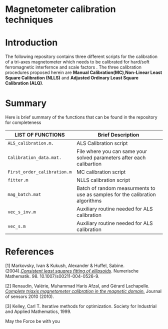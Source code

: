 # Magnetometer calibration techniques

# Introduction
The following repository contains three different scripts for the calibration of a tri-axes magnetometer which needs to be calibrated for hard/soft ferromagnetic interfernce and scale factors .
The three calibration procedures proposed herein are **Manual Calibration(MC)**,**Non-Linear Least Square Calibration (NLLS)** and **Adjusted Ordinary Least Square Calibration (ALQ)**.

# Summary 
Here is brief summary of the functions that can be found in the repository for completeness 

|LIST OF FUNCTIONS|Brief Description|
|---------------- |---|
|```ALS_calibration.m.```        | ALS Calibration script|
|```Calibration_data.mat. ```    | File where you can same your solved parameters after each calibartion|
|```First_order_calibration.m``` | MC calibration script|
|```fitter.m        ```          | NLLS calibration script|
|```mag_batch.mat  ```           | Batch of random measurments to use as samples for the calibration algorithms|
|```vec_s_inv.m   ```            | Auxiliary routine needed for ALS calibration|
|``` vec_s.m     ```             | Auxiliary routine needed for ALS calibration|


# References

[1] Markovsky, Ivan & Kukush, Alexander & Huffel, Sabine. (2004).[*Consistent least squares fitting of ellipsoids*](https://www.researchgate.net/publication/39994614_Consistent_least_squares_fitting_of_ellipsoids). Numerische Mathematik. 98. 10.1007/s00211-004-0526-9. 

[2] Renaudin, Valérie, Muhammad Haris Afzal, and Gérard Lachapelle. [*Complete triaxis magnetometer calibration in the magnetic domain.*](https://www.researchgate.net/publication/303721929_Complete_triaxis_magnetometer_calibration_in_the_magnetic_domain) Journal of sensors 2010 (2010).

[3] Kelley, Carl T. Iterative methods for optimization. Society for Industrial and Applied Mathematics, 1999.


May the Force be with you 

